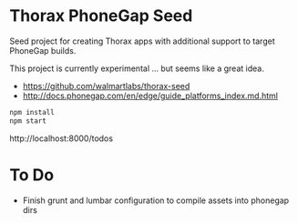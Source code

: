 Thorax PhoneGap Seed
====================

Seed project for creating Thorax apps with additional support to target PhoneGap builds.

This project is currently experimental ... but seems like a great idea.

* https://github.com/walmartlabs/thorax-seed
* http://docs.phonegap.com/en/edge/guide_platforms_index.md.html

```bash
npm install
npm start
```

http://localhost:8000/todos


To Do
=====

* Finish grunt and lumbar configuration to compile assets into phonegap dirs
